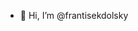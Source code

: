 - 👋 Hi, I’m @frantisekdolsky

<!---
frantisekdolsky/frantisekdolsky is a ✨ special ✨ repository because its `README.md` (this file) appears on your GitHub profile.
You can click the Preview link to take a look at your changes.
--->
